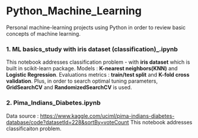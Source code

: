 # Python_Machine_Learning
Personal machine-learning projects using Python in order to review basic concepts of machine learning.

### 1. ML basics_study with iris dataset (classification)_.ipynb

This notebook addresses classification problem - with **iris dataset** which is built in scikit-learn package.
Models : **K-nearest neighbors(KNN)** and **Logistic Regression**.
Evaluations metrics : **train/test split** and **K-fold cross validation**.
Plus, in order to search optimal tuning parameters, **GridSearchCV** and **RandomizedSearchCV** is used.

### 2. Pima_Indians_Diabetes.ipynb

Data source : https://www.kaggle.com/uciml/pima-indians-diabetes-database/code?datasetId=228&sortBy=voteCount
This notebook addresses classificaiton problem.
